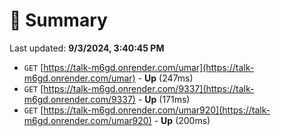 # 📖 Summary
Last updated: **9/3/2024, 3:40:45 PM**

- `GET` [https://talk-m6gd.onrender.com/umar](https://talk-m6gd.onrender.com/umar) - **Up** (247ms)
- `GET` [https://talk-m6gd.onrender.com/9337](https://talk-m6gd.onrender.com/9337) - **Up** (171ms)
- `GET` [https://talk-m6gd.onrender.com/umar920](https://talk-m6gd.onrender.com/umar920) - **Up** (200ms)
